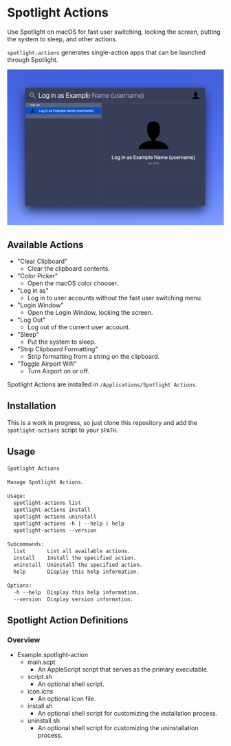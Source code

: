 # Spotlight Actions

Use Spotlight on macOS for fast user switching, locking the screen, putting the system to sleep, and other actions.

`spotlight-actions` generates single-action apps that can be launched through Spotlight.

![Log in as Example](https://raw.githubusercontent.com/alphabetum/spotlight-actions/master/assets/log-in-as-example.png)

## Available Actions

- "Clear Clipboard"
  - Clear the clipboard contents.
- "Color Picker"
  - Open the macOS color chooser.
- "Log in as"
  - Log in to user accounts without the fast user switching menu.
- "Login Window"
  - Open the Login Window, locking the screen.
- "Log Out"
  - Log out of the current user account.
- "Sleep"
  - Put the system to sleep.
- "Strip Clipboard Formatting"
  - Strip formatting from a string on the clipboard.
- "Toggle Airport Wifi"
  - Turn Airport on or off.

Spotlight Actions are installed in `/Applications/Spotlight Actions`.

## Installation

This is a work in progress, so just clone this repository and add the `spotlight-actions` script to your `$PATH`.

## Usage

```
Spotlight Actions

Manage Spotlight Actions.

Usage:
  spotlight-actions list
  spotlight-actions install
  spotlight-actions uninstall
  spotlight-actions -h | --help | help
  spotlight-actions --version

Subcommands:
  list       List all available actions.
  install    Install the specified action.
  uninstall  Uninstall the specified action.
  help       Display this help information.

Options:
  -h --help  Display this help information.
  --version  Display version information.
```

## Spotlight Action Definitions

### Overview

- Example.spotlight-action
  - main.scpt
    - An AppleScript script that serves as the primary executable.
  - script.sh
    - An optional shell script.
  - icon.icns
    - An optional icon file.
  - install.sh
    - An optional shell script for customizing the installation process.
  - uninstall.sh
    - An optional shell script for customizing the uninstallation process.

